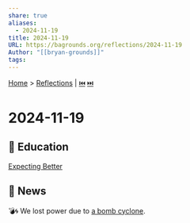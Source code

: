 ```yaml
---  
share: true  
aliases:  
  - 2024-11-19  
title: 2024-11-19  
URL: https://bagrounds.org/reflections/2024-11-19  
Author: "[[bryan-grounds]]"  
tags:   
---  
```

[Home](../index.md) > [Reflections](./index.md) | [⏮️](./2024-11-18.md) [⏭️](./2024-11-20.md)  
# 2024-11-19  
## 🧠 Education  
[Expecting Better](../books/expecting-better.md)  
  
## 📰 News  
💣🌀 We lost power due to [a bomb cyclone](https://www.heraldnet.com/news/bomb-cyclone-still-on-track-to-bring-high-winds-to-snohomish-county).  
